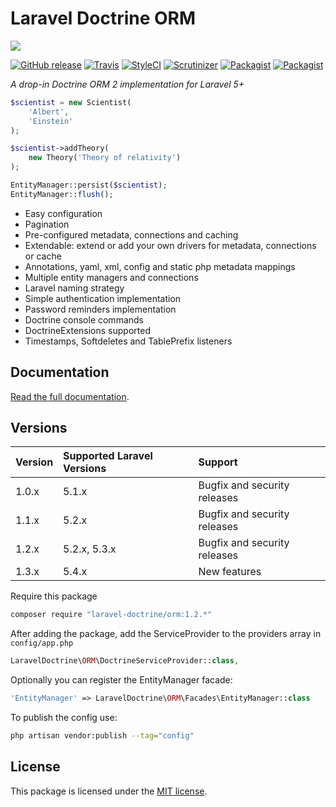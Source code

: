 # Laravel Doctrine ORM

<img src="https://cloud.githubusercontent.com/assets/7728097/12726966/cf009822-c91a-11e5-8f19-63ce1d77e8b2.jpg"/>

[![GitHub release](https://img.shields.io/github/release/laravel-doctrine/orm.svg?style=flat-square)](https://packagist.org/packages/laravel-doctrine/orm)
[![Travis](https://img.shields.io/travis/laravel-doctrine/orm.svg?style=flat-square)](https://travis-ci.org/laravel-doctrine/orm)
[![StyleCI](https://styleci.io/repos/39036008/shield)](https://styleci.io/repos/39036008)
[![Scrutinizer](https://img.shields.io/scrutinizer/g/laravel-doctrine/orm.svg?style=flat-square)](https://github.com/laravel-doctrine/orm)
[![Packagist](https://img.shields.io/packagist/dm/laravel-doctrine/orm.svg?style=flat-square)](https://packagist.org/packages/laravel-doctrine/orm)
[![Packagist](https://img.shields.io/packagist/dt/laravel-doctrine/orm.svg?style=flat-square)](https://packagist.org/packages/laravel-doctrine/orm)

*A drop-in Doctrine ORM 2 implementation for Laravel 5+*

```php
$scientist = new Scientist(
    'Albert', 
    'Einstein'
);

$scientist->addTheory(
    new Theory('Theory of relativity')
);

EntityManager::persist($scientist);
EntityManager::flush();
```

* Easy configuration
* Pagination
* Pre-configured metadata, connections and caching
* Extendable: extend or add your own drivers for metadata, connections or cache
* Annotations, yaml, xml, config and static php metadata mappings
* Multiple entity managers and connections
* Laravel naming strategy
* Simple authentication implementation
* Password reminders implementation
* Doctrine console commands
* DoctrineExtensions supported
* Timestamps, Softdeletes and TablePrefix listeners 

## Documentation

[Read the full documentation](http://laraveldoctrine.org/docs/current/orm).

## Versions

Version | Supported Laravel Versions | Support
:---------|:----------|:----------
1.0.x |  5.1.x | Bugfix and security releases
1.1.x | 5.2.x |  Bugfix and security releases
1.2.x | 5.2.x, 5.3.x | Bugfix and security releases
1.3.x | 5.4.x | New features

Require this package  

```bash
composer require "laravel-doctrine/orm:1.2.*"
```

After adding the package, add the ServiceProvider to the providers array in `config/app.php`

```php
LaravelDoctrine\ORM\DoctrineServiceProvider::class,
```

Optionally you can register the EntityManager facade:

```php
'EntityManager' => LaravelDoctrine\ORM\Facades\EntityManager::class
```

To publish the config use:

```bash
php artisan vendor:publish --tag="config"
```

## License

This package is licensed under the [MIT license](https://github.com/laravel-doctrine/orm/blob/master/LICENSE).
